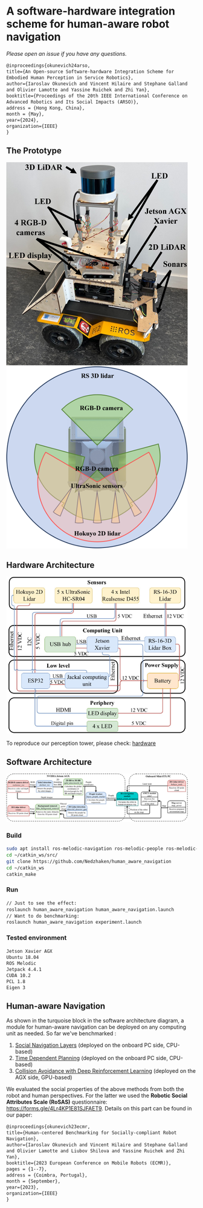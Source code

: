 # A software-hardware integration scheme for human-aware robot navigation

*Please open an issue if you have any questions.*

```
@inproceedings{okunevich24arso,
title={An Open-source Software-hardware Integration Scheme for Embodied Human Perception in Service Robotics},
author={Iaroslav Okunevich and Vincent Hilaire and Stephane Galland and Olivier Lamotte and Yassine Ruichek and Zhi Yan},
booktitle={Proceedings of the 20th IEEE International Conference on Advanced Robotics and Its Social Impacts (ARSO)},
address = {Hong Kong, China},
month = {May},
year={2024},
organization={IEEE}
}
```

## The Prototype

<img src="Isaac.jpg" alt="Isaac.jpg" width="480"/>

<img src="scope.jpg" alt="scope.jpg" width="480"/>

## Hardware Architecture

<img src="hardware_arch.jpg" alt="hardware_arch.jpg" width="480"/>

To reproduce our perception tower, please check: [hardware](hardware) 

## Software Architecture

<img src="software_arch.jpg" alt="software_arch" width="480"/>

### Build
```sh
sudo apt install ros-melodic-navigation ros-melodic-people ros-melodic-navigation-layers
cd ~/catkin_ws/src/
git clone https://github.com/Nedzhaken/human_aware_navigation
cd ~/catkin_ws
catkin_make
```

### Run
```sh
// Just to see the effect:
roslaunch human_aware_navigation human_aware_navigation.launch
// Want to do benchmarking:
roslaunch human_aware_navigation experiment.launch
```

### Tested environment
```
Jetson Xavier AGX
Ubuntu 18.04
ROS Melodic
Jetpack 4.4.1
CUDA 10.2
PCL 1.8
Eigen 3
```

## Human-aware Navigation

As shown in the turquoise block in the software architecture diagram, a module for human-aware navigation can be deployed on any computing unit as needed. So far we've benchmarked :

1. [Social Navigation Layers](https://github.com/DLu/navigation_layers) (deployed on the onboard PC side, CPU-based)
2. [Time Dependent Planning](https://github.com/marinaKollmitz/human_aware_navigation) (deployed on the onboard PC side, CPU-based)
3. [Collision Avoidance with Deep Reinforcement Learning](https://github.com/mit-acl/cadrl_ros) (deployed on the AGX side, GPU-based)

We evaluated the social properties of the above methods from both the robot and human perspectives. For the latter we used the **Robotic Social Attributes Scale (RoSAS)** questionnaire: https://forms.gle/4Lr4KP1E81SJFAET9. Details on this part can be found in our paper:

```
@inproceedings{okunevich23ecmr,
title={Human-centered Benchmarking for Socially-compliant Robot Navigation},
author={Iaroslav Okunevich and Vincent Hilaire and Stephane Galland and Olivier Lamotte and Liubov Shilova and Yassine Ruichek and Zhi Yan},
booktitle={2023 European Conference on Mobile Robots (ECMR)},
pages = {1--7},
address = {Coimbra, Portugal},
month = {September},
year={2023},
organization={IEEE}
}
```
